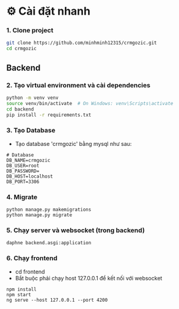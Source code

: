 # ⚙️ Cài đặt nhanh

### 1. Clone project

```bash
git clone https://github.com/minhminh12315/crmgozic.git
cd crmgozic
```
## Backend

### 2. Tạo virtual environment và cài dependencies

```bash
python -m venv venv
source venv/bin/activate  # On Windows: venv\Scripts\activate
cd backend
pip install -r requirements.txt
```

### 3. Tạo Database

- Tạo database 'crmgozic' bằng mysql như sau:
```
# Database
DB_NAME=crmgozic
DB_USER=root
DB_PASSWORD=
DB_HOST=localhost
DB_PORT=3306
```

### 4. Migrate
```
python manage.py makemigrations
python manage.py migrate
```

### 5. Chạy server và websocket (trong backend)

```
daphne backend.asgi:application
```

### 6. Chạy frontend
- cd frontend
- Bắt buộc phải chạy host 127.0.0.1 để kết nối với websocket
```
npm install
npm start
ng serve --host 127.0.0.1 --port 4200
```
